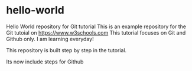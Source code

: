 # hello-world
Hello World repository for Git tutorial
This is an example repository for the Git tutoial on https://www.w3schools.com
This tutorial focuses on Git and Github only. I am learning everyday!

This repository is built step by step in the tutorial.

Its now include steps for Github
